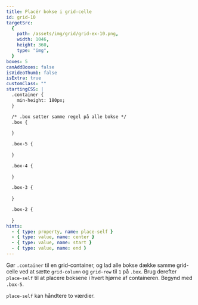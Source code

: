 ```yaml
---
title: Placér bokse i grid-celle
id: grid-10
targetSrc:
  {
    path: /assets/img/grid/grid-ex-10.png,
    width: 1046,
    height: 360,
    type: "img",
  }
boxes: 5
canAddBoxes: false
isVideoThumb: false
isExtra: true
customClass: ""
startingCSS: |
  .container {
    min-height: 180px;
  }

  /* .box sætter samme regel på alle bokse */
  .box {
    
  }

  .box-5 {
    
  }

  .box-4 {
    
  }

  .box-3 {
    
  }

  .box-2 {
    
  }
hints:
  - { type: property, name: place-self }
  - { type: value, name: center }
  - { type: value, name: start }
  - { type: value, name: end }
---
```


Gør `.container` til en grid-container, og lad alle bokse dække samme grid-celle ved at sætte `grid-column` og `grid-row` til `1` på `.box`. Brug derefter `place-self` til at placere boksene i hvert hjørne af containeren. Begynd med `.box-5`.

`place-self` kan håndtere to værdier.
